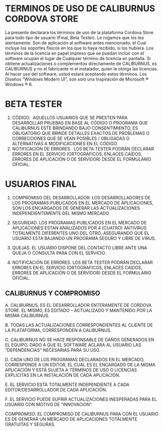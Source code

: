 TERMINOS DE USO DE CALIBURNUS CORDOVA STORE 
=============

La presente declarara los términos de uso de la plataforma Cordova Store para todo tipo de usuario (Final, Beta Tester). 
Le rogamos que los lea atentamente. Son de aplicación al software antes mencionado, el Cual incluye los soportes físicos en los que lo haya recibido, si los hubiera. Los términos de la licencia en papel impreso que se puedan incluir con el software ocupan el lugar de Cualquier término de licencia en pantalla. Si obtiene actualizaciones o complementos directamente de CALIBURNUS, es CALIBURNUS y no el fabricante ni el instalador, quien le otorga las licencias. Al hacer uso del software, usted estará aceptando estos términos. Los Diseños “Windows Modern UI”, son solo una Inspiración de Microsoft ® Windows ® 8.

BETA TESTER
=============

1. CÓDIGO.  AQUELLOS USUARIOS QUE SE PRESTEN PARA DESARROLLAR PRUEBAS EN BASE AL CÓDIGO O PROGRAMA QUE CALIBURNUS ESTE BRINDANDO BAJO CONSENTIMIENTO, ES OBLIGATORIO QUE BRINDE DETALLES EXACTOS DE PROBLEMAS O CORRECCIONES QUE SE VEAN POSIBLES / OBLIGADAS O ALTERNATIVAS A MODIFICACIONES EN EL CÓDIGO. 
2. NOTIFICACIÓN DE ERRORES.  LOS BETA TESTER PODRÁN DECLARAR ERRORES EN EL SERVICIO (ORTOGRÁFICOS, ENLACES CAÍDOS, ERRORES DE APLICACIÓN O DE SERVIDOR) DESDE EL FORMULARIO OFICIAL. 


USUARIOS FINAL
=============

1. COMPROMISO DEL DESARROLLADOR. LOS DESARROLLADORES DE LOS PROGRAMAS PUBLICADOS EN EL MERCADO DE APLICACIONES, SON 
LOS ENCARGADOS DE GENERAR LAS ACTUALIZACIONES INDEPENDIENTEMENTE DEL MISMO MERCADO. 

2. SEGURIDAD. LOS PROGRAMAS PUBLICADOS EN EL MERCADO DE APLICACIONES ESTAN ANALIZADOS POR 4 
(CUATRO) ANTIVIRUS TOTALMENTE DIFERENTES UNO DEL OTRO, ASEGURANDO QUE EL USUARIO ESTA BAJANDO UN PROGRAMA SEGURO Y LIBRE DE VIRUS. 

3. QUEJAS. EL USUARIO DISPONE DEL CONTACTO LIBRE ANTE UNA QUEJA O CONSULTA PARA CON EL SERVICIO. 

4. NOTIFICACIÓN DE ERRORES. LOS BETA TESTER PODRÁN DECLARAR ERRORES EN EL SERVICIO (ORTOGRAFICOS, ENLACES CAIDOS, ERRORES DE APLICACIÓN O DE SERVIDOR) DESDE EL FORMULARIO OFICIAL. 


CALIBURNUS Y COMPROMISO 
-----------

A.	CALIBURNUS, ES EL DESARROLLADOR ENTERAMENTE DE CORDOVA STORE. EL MISMO, ES EDITADO – ACTUALIZADO Y MANTENIDO POR LA MISMA CALIBURNUS.  

B.	TODAS LAS ACTUALIZACIONES CORRESPONDIENTES AL CLIENTE DE LA PLATAFORMA, CORRESPONDEN A CALIBURNUS.  

C.	CALIBURNUS NO SE HACE RESPONSABLE DE DAÑOS GENERADOS EN EL EQUIPO, DADO A QUE EL SOFTWARE ACLARA AL USUARIO LAS “DEPENDENCIAS” NECESARIAS PARA SU USO.  

D.	CADA UNO DE LOS PROGRAMAS DECLARADOS EN EL MERCADO, CORRESPONDE A UN EDITOR, EL CUAL ES EL ENCARGADO DE LA MISMA APLICACIÓN Y ESTÁ SUJETA A TÉRMINOS DE USO O LICENCIAS EXPLICITAS EN LA INSTALACIÓN DE CADA APLICACIÓN.  

E.	EL SERVICIO ESTÁ TOTALMENTE INDEPENDIENTE A CADA EDITOR/DESARROLLADOR DE CADA APLICACIÓN.  

F.	EL SERVICIO PUEDE SUFRIR ACTUALIZACIONES INESPERADAS PARA EL USUARIO CON MOTIVO DE “INNOVACION”.  

*COMPROMISO*: EL COMPROMISO DE CALIBURNUS PARA CON EL USUARIO ES DE GENERAR UN MERCADO DE APLICACIONES TOTALMENTE GRATUITAS Y SEGURAS. 
